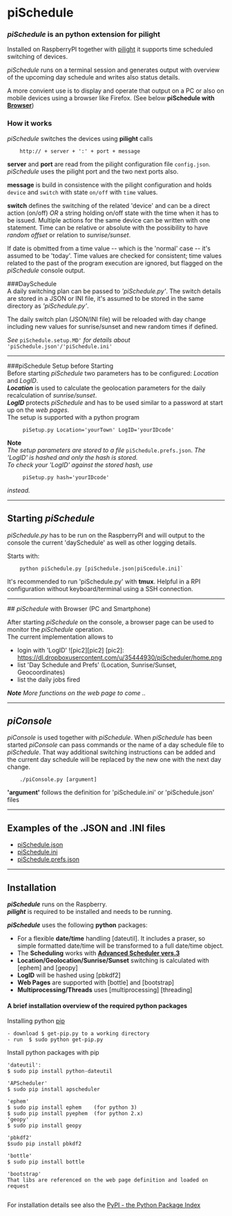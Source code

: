 piSchedule
==========

### *piSchedule* is an python extension for pilight

   Installed on RaspberryPI together with [pilight](http://www.pilight.org/) it supports time scheduled
   switching of devices.   

*piSchedule* runs on a terminal session and generates output with overview of the upcoming day schedule and writes also status details.   

A more convient use is to display and operate that output on a PC or also on mobile devices using a browser like Firefox. (See below __piSchedule with [Browser](#web)__)
   

### How it works
   *piSchedule* switches the devices using __pilight__ calls
```
    http:// + server + ':' + port + message
```

__server__ and __port__  are read from the pilight configuration file `config.json`. *piSchedule* uses the pilight port and the two next ports also.

__message__  is build in consistence with the pilight configuration and holds `device` and `switch` with state `on/off` with `time` values.

__switch__  defines the switching of the related 'device' and can be a direct action (on/off) *OR* a string holding on/off state with the time when it has to be issued. Multiple actions for the same device can be written with one statement. Time can be relative or absolute with the possibility to have *random offset* or relation to *sunrise/sunset*. 

If date is obmitted from a time value -- which is the 'normal' case -- it's assumed to be 'today'. Time values are checked for consistent; time values related to the past of the program execution are ignored, but flagged on the *piSchedule* console output.

###DaySchedule  
 A daily switching plan can be passed to *'piSchedule.py'*. The switch details are stored in a JSON or INI file, it's assumed to be stored in the same directory as *'piSchedule.py'*.

The daily switch plan (JSON/INI file) will be reloaded with day change including new values for sunrise/sunset and new random times if defined.

*See* `piSchedule.setup.MD'`  *for details about* `'piSchedule.json'/'piSchedule.ini'`

 ---------
###piSchedule Setup before Starting  
 Before starting *piSchedule* two parameters has to be configured: *Location* and *LogID*.   
_**Location**_ is used to calculate the geolocation parameters for the daily recalculation of *sunrise/sunset*.  
_**LogID**_ protects *piSchedule* and has to be used similar to a password at start up on the *web pages*.  
The setup is supported with a python program   
```
     piSetup.py Location='yourTown' LogID='yourIDcode'
```
 __Note__   
*The setup parameters are stored to a file* `piSchedule.prefs.json`. *The 'LogID' is hashed and only the hash is stored.*   
*To check your 'LogID' against the stored hash, use*
``` 
     piSetup.py hash='yourIDcode'
``` 
*instead.*


-------------
## Starting *piSchedule*
*piSchedule.py* has to be run on the RaspberryPI and will output to the console the current 'daySchedule' as well as other logging details.   

Starts with:   
``` 
    python piSchedule.py [piSchedule.json|piScedule.ini]`
``` 
It's recommended to run 'piSchedule.py' with **tmux**. Helpful in a RPI configuration without keyboard/terminal using a SSH connection.

---------------
##<a name="web"></a> *piSchedule* with Browser (PC and Smartphone)

After starting *piSchedule* on the console, a browser page can be used to monitor the *piSchedule* operation.   
The current implementation allows to   

 *   login with 'LogID'
![pic2][pic2]
[pic2]: https://dl.dropboxusercontent.com/u/35444930/piScheduler/home.png
 *   list 'Day Schedule and Prefs' (Location, Sunrise/Sunset, Geocoordinates)   
 *   list the daily jobs fired

__*Note*__ *More functions on the web page to come ..*

---------------------


## *piConsole*
*piConsole* is used together with *piSchedule*. When *piSchedule* has been started *piConsole* can pass commands or the name of a day schedule file to *piSchedule*. That way additional switching instructions can be added and the current day schedule will be replaced by the new one with the next day change.
```
    ./piConsole.py [argument]
```
__'argument'__ follows the definition for 'piSchedule.ini' or 'piSchedule.json' files


---------------------

## Examples of the .JSON and .INI files

- [piSchedule.json](https://github.com/neandr/piScheduler/blob/master/piSchedule.json)
- [piSchedule.ini](https://github.com/neandr/piScheduler/blob/master/piSchedule.ini)
- [piSchedule.prefs.json](https://github.com/neandr/piScheduler/blob/master/piSchedule.prefs.json)

------------------

## Installation
  
**_piSchedule_** runs on the Raspberry.   
**_pilight_** is required to be installed and needs to be running.

**_piSchedule_** uses the following **python** packages:

- For a flexible **date/time** handling [dateutil]. It includes a praser, so simple formatted date/time will be transformed to a full date/time object.  
- The **Scheduling** works with **[Advanced Scheduler vers.3](https://pypi.python.org/pypi/APScheduler)**
- **Location/Geolocation/Sunrise/Sunset** switching is calculated with [ephem] and [geopy] 
- **LogID** will be hashed using [pbkdf2]
- **Web Pages** are supported with [bottle] and [bootstrap]
- **Multiprocessing/Threads** uses [multiprocessing] [threading]   
   
   
#### A brief installation overview of the required python packages
Installing python [pip](http://www.pip-installer.org/en/latest/installing.html)
```
- download $ get-pip.py to a working directory
- run  $ sudo python get-pip.py
```

Install python packages with pip

```
'dateutil': 
$ sudo pip install python-dateutil

'APScheduler'
$ sudo pip install apscheduler

'ephem'
$ sudo pip install ephem    (for python 3)
$ sudo pip install pyephem  (for python 2.x)
'geopy'
$ sudo pip install geopy

'pbkdf2'
$sudo pip install pbkdf2

'bottle'
$ sudo pip install bottle

'bootstrap'
That libs are referenced on the web page definition and loaded on request


```

For installation details see also the [PyPI - the Python Package Index](https://pypi.python.org/pypi)
